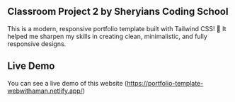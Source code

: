 ## Classroom Project 2 by Sheryians Coding School

This is a modern, responsive portfolio template built with Tailwind CSS! 🌟 It helped me sharpen my skills in creating clean, minimalistic, and fully responsive designs.

## Live Demo

You can see a live demo of this website (https://portfolio-template-webwithaman.netlify.app/)
